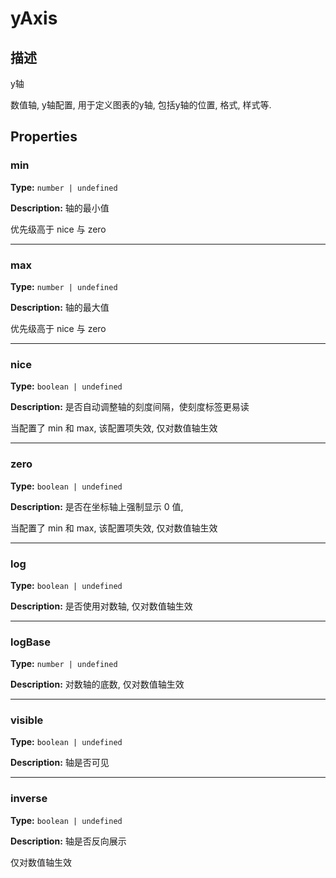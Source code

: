 # yAxis
## 描述
y轴

数值轴, y轴配置, 用于定义图表的y轴, 包括y轴的位置, 格式, 样式等.


## Properties

### min

**Type:** `number | undefined`

**Description:**
轴的最小值

优先级高于 nice 与 zero

---

### max

**Type:** `number | undefined`

**Description:**
轴的最大值

优先级高于 nice 与 zero

---

### nice

**Type:** `boolean | undefined`

**Description:**
是否自动调整轴的刻度间隔，使刻度标签更易读

当配置了 min 和 max, 该配置项失效, 仅对数值轴生效

---

### zero

**Type:** `boolean | undefined`

**Description:**
是否在坐标轴上强制显示 0 值,

当配置了 min 和 max, 该配置项失效, 仅对数值轴生效

---

### log

**Type:** `boolean | undefined`

**Description:**
是否使用对数轴, 仅对数值轴生效

---

### logBase

**Type:** `number | undefined`

**Description:**
对数轴的底数, 仅对数值轴生效

---

### visible

**Type:** `boolean | undefined`

**Description:**
轴是否可见

---

### inverse

**Type:** `boolean | undefined`

**Description:**
轴是否反向展示

仅对数值轴生效